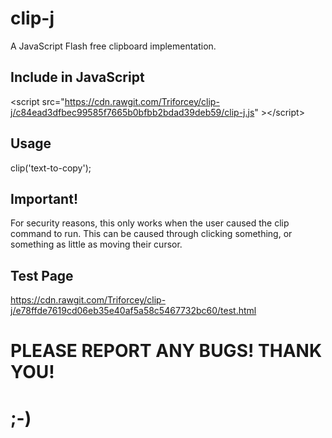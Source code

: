 # clip-j
A JavaScript Flash free clipboard implementation.
## Include in JavaScript
&lt;script src="https://cdn.rawgit.com/Triforcey/clip-j/c84ead3dfbec99585f7665b0bfbb2bdad39deb59/clip-j.js" &gt;&lt;/script&gt;
## Usage
clip('text-to-copy');
## Important!
For security reasons, this only works when the user caused the clip command to run. This can be caused through clicking something, or something as little as moving their cursor.
## Test Page
https://cdn.rawgit.com/Triforcey/clip-j/e78ffde7619cd06eb35e40af5a58c5467732bc60/test.html
# PLEASE REPORT ANY BUGS! THANK YOU!
# ;-)
